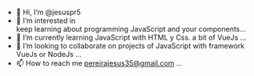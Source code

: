 - 👋 Hi, I’m @jesuspr5
- 👀 I’m interested in  
keep learning about programming JavaScript and your components...
- 🌱 I’m currently learning JavaScript with HTML y Css. a bit of VueJs ...
- 💞️ I’m looking to collaborate on projects of JavaScript with framework VueJs or NodeJs ...
- 📫 How to reach me pereirajesus35@gmail.com ...

<!---
jesuspr5/jesuspr5 is a ✨ special ✨ repository because its `README.md` (this file) appears on your GitHub profile.
You can click the Preview link to take a look at your changes.
--->
